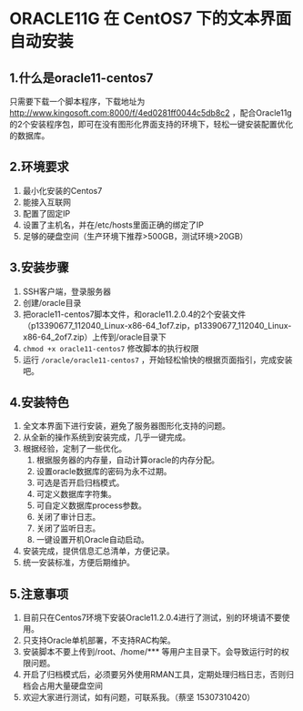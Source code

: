 # ORACLE11G 在 CentOS7 下的文本界面自动安装

## 1.什么是oracle11-centos7

只需要下载一个脚本程序，下载地址为 http://www.kingosoft.com:8000/f/4ed0281ff0044c5db8c2  ，配合Oracle11g的2个安装程序包，即可在没有图形化界面支持的环境下，轻松一键安装配置优化的数据库。

## 2.环境要求

1. 最小化安装的Centos7
2. 能接入互联网
3. 配置了固定IP
4. 设置了主机名，并在/etc/hosts里面正确的绑定了IP
5. 足够的硬盘空间（生产环境下推荐>500GB，测试环境>20GB）

## 3.安装步骤

1. SSH客户端，登录服务器
2. 创建/oracle目录
3. 把oracle11-centos7脚本文件，和oracle11.2.0.4的2个安装文件（p13390677_112040_Linux-x86-64_1of7.zip，p13390677_112040_Linux-x86-64_2of7.zip）上传到/oracle目录下
4. `chmod +x oracle11-centos7` 修改脚本的执行权限
5. 运行 `/oracle/oracle11-centos7` ，开始轻松愉快的根据页面指引，完成安装吧。

## 4.安装特色

1. 全文本界面下进行安装，避免了服务器图形化支持的问题。
2. 从全新的操作系统到安装完成，几乎一键完成。
3. 根据经验，定制了一些优化。
   1. 根据服务器的内存量，自动计算oracle的内存分配。
   2. 设置oracle数据库的密码为永不过期。
   3. 可选是否开启归档模式。
   4. 可定义数据库字符集。
   5. 可自定义数据库process参数。
   6. 关闭了审计日志。
   7. 关闭了监听日志。
   8. 一键设置开机Oracle自动启动。
4. 安装完成，提供信息汇总清单，方便记录。
5. 统一安装标准，方便后期维护。

## 5.注意事项

1. 目前只在Centos7环境下安装Oracle11.2.0.4进行了测试，别的环境请不要使用。
2. 只支持Oracle单机部署，不支持RAC构架。
3. 安装脚本不要上传到/root、/home/*** 等用户主目录下。会导致运行时的权限问题。
4. 开启了归档模式后，必须要另外使用RMAN工具，定期处理归档日志，否则归档会占用大量硬盘空间
5. 欢迎大家进行测试，如有问题，可联系我。（蔡坚 15307310420）













